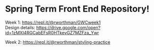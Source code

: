 # Spring Term Front End Repository!

Week 1: https://repl.it/@rworthman/GWCweek1
<br>
Design details: https://drive.google.com/open?id=1zMXI4RGCabEFsR0HTkevGZ7MZFza_Ywr
<br>

Week 2: https://repl.it/@rworthman/styling-practice
<br>
